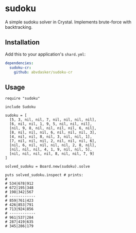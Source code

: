 # sudoku

A simple sudoku solver in Crystal. Implements brute-force with backtracking.

## Installation

Add this to your application's `shard.yml`:

```yaml
dependencies:
  sudoku-cr:
    github: abvdasker/sudoku-cr
```

## Usage

```crystal
require "sudoku"

include Sudoku

sudoku = [
  [5, 3, nil, nil, 7, nil, nil, nil, nil],
  [6, nil, nil, 1, 9, 5, nil, nil, nil],
  [nil, 9, 8, nil, nil, nil, nil, 6, nil],
  [8, nil, nil, nil, 6, nil, nil, nil, 3],
  [4, nil, nil, 8, nil, 3, nil, nil, 1],
  [7, nil, nil, nil, 2, nil, nil, nil, 6],
  [nil, 6, nil, nil, nil, nil, 2, 8, nil],
  [nil, nil, nil, 4, 1, 9, nil, nil, 5],
  [nil, nil, nil, nil, 8, nil, nil, 7, 9]
]

solved_sudoku = Board.new(sudoku).solve

puts solved_sudoku.inspect # prints:
#
# 534|678|912
# 672|195|348
# 198|342|567
# ------------
# 859|761|423
# 426|853|791
# 713|924|856
# ------------
# 961|537|284
# 287|419|635
# 345|286|179

```

